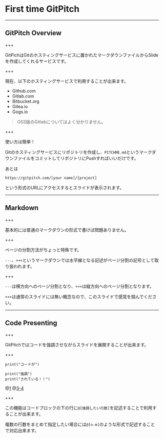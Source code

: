 # First time GitPitch

---

## GitPitch Overview

+++

GitPichはGitのホスティングサービスに置かれたマークダウンファイルからSlideを作成してくれるサービスです。

+++

現在、以下のホスティングサービスで利用することが出来ます。

- Github.com
- Gitlab.com
- Bitbucket.org
- Gitea.io
- Gogs.io

> OSS版のGitlabについてはよく分かりません。

+++

使い方は簡単！

Gitのホスティングサービスにリポジトリを作成し、`PITCHME.md`というマークダウンファイルをコミットしてリポジトリにPushすればいいだけです。

あとは

`https://gitpitch.com/[your name]/[project]`

という形式のURLにアクセスするとスライドが表示されます。

---

## Markdown

+++

基本的には普通のマークダウンの形式で書けば問題ありません。

+++

ページの分割方法がちょっと特殊です。

`---`、`+++`というマークダウンでは水平線となる記述がページ分割の記号として取り扱われます。

+++

`---`は横方向へのページ分割となり、`+++`は縦方向へのページ分割となります。

`+++`は通常のスライドには無い概念なので、このスライドで感覚を掴んでください。

---

## Code Presenting

+++

GitPitchではコードを強調させながらスライドを展開することが出来ます。

+++

```
print("コードが")

print("強調")
print("されている！！")
```

@[1](1行名が強調された！)
@[3-4](複数行の強調表示もOK)

+++

この機能はコードブロックの下の行に`@[強調したい行数]`を記述することで利用することが出来ます。

複数の行数をまとめて指定したい場合には`@[n-m]`のような形式で記述することで対応出来ます。
